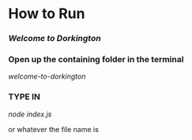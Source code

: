 # How to Run
### *Welcome to Dorkington*

### Open up the containing folder in the terminal
   *welcome-to-dorkington*

### TYPE IN
*node index.js*

or whatever the file name is